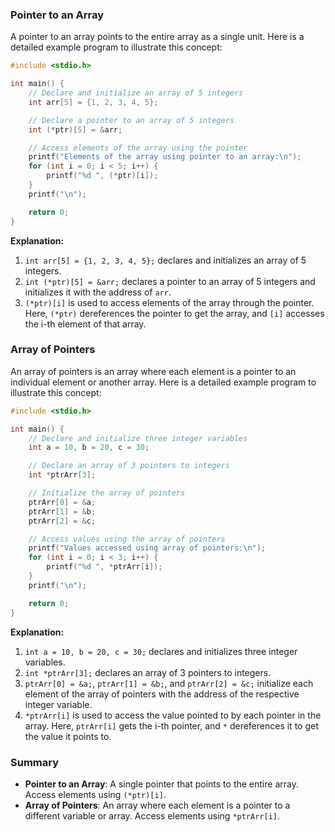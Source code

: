
### Pointer to an Array

A pointer to an array points to the entire array as a single unit. Here is a detailed example program to illustrate this concept:

```c
#include <stdio.h>

int main() {
    // Declare and initialize an array of 5 integers
    int arr[5] = {1, 2, 3, 4, 5};

    // Declare a pointer to an array of 5 integers
    int (*ptr)[5] = &arr;

    // Access elements of the array using the pointer
    printf("Elements of the array using pointer to an array:\n");
    for (int i = 0; i < 5; i++) {
        printf("%d ", (*ptr)[i]);
    }
    printf("\n");

    return 0;
}
```

**Explanation:**
1. `int arr[5] = {1, 2, 3, 4, 5};` declares and initializes an array of 5 integers.
2. `int (*ptr)[5] = &arr;` declares a pointer to an array of 5 integers and initializes it with the address of `arr`.
3. `(*ptr)[i]` is used to access elements of the array through the pointer. Here, `(*ptr)` dereferences the pointer to get the array, and `[i]` accesses the i-th element of that array.

### Array of Pointers

An array of pointers is an array where each element is a pointer to an individual element or another array. Here is a detailed example program to illustrate this concept:

```c
#include <stdio.h>

int main() {
    // Declare and initialize three integer variables
    int a = 10, b = 20, c = 30;

    // Declare an array of 3 pointers to integers
    int *ptrArr[3];

    // Initialize the array of pointers
    ptrArr[0] = &a;
    ptrArr[1] = &b;
    ptrArr[2] = &c;

    // Access values using the array of pointers
    printf("Values accessed using array of pointers:\n");
    for (int i = 0; i < 3; i++) {
        printf("%d ", *ptrArr[i]);
    }
    printf("\n");

    return 0;
}
```

**Explanation:**
1. `int a = 10, b = 20, c = 30;` declares and initializes three integer variables.
2. `int *ptrArr[3];` declares an array of 3 pointers to integers.
3. `ptrArr[0] = &a;`, `ptrArr[1] = &b;`, and `ptrArr[2] = &c;` initialize each element of the array of pointers with the address of the respective integer variable.
4. `*ptrArr[i]` is used to access the value pointed to by each pointer in the array. Here, `ptrArr[i]` gets the i-th pointer, and `*` dereferences it to get the value it points to.

### Summary

- **Pointer to an Array**: A single pointer that points to the entire array. Access elements using `(*ptr)[i]`.
- **Array of Pointers**: An array where each element is a pointer to a different variable or array. Access elements using `*ptrArr[i]`.
